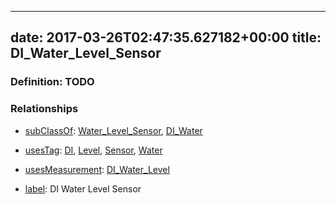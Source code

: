 
---
date: 2017-03-26T02:47:35.627182+00:00
title: DI_Water_Level_Sensor
---
### Definition: TODO

### Relationships

* [subClassOf](http://www.w3.org/2000/01/rdf-schema#subClassOf): [Water_Level_Sensor](https://brickschema.org/schema/1.0/Brick#Water_Level_Sensor), [DI_Water](https://brickschema.org/schema/1.0/Brick#DI_Water)

* [usesTag](https://brickschema.org/schema/1.0/BrickFrame#usesTag): [DI](https://brickschema.org/schema/1.0/BrickTag#DI), [Level](https://brickschema.org/schema/1.0/BrickTag#Level), [Sensor](https://brickschema.org/schema/1.0/BrickTag#Sensor), [Water](https://brickschema.org/schema/1.0/BrickTag#Water)

* [usesMeasurement](https://brickschema.org/schema/1.0/BrickFrame#usesMeasurement): [DI_Water_Level](https://brickschema.org/schema/1.0/Brick#DI_Water_Level)

* [label](http://www.w3.org/2000/01/rdf-schema#label): DI Water Level Sensor
